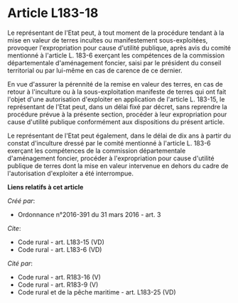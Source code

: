 # Article L183-18

Le représentant de l'Etat peut, à tout moment de la procédure tendant à la mise en valeur de terres incultes ou manifestement
sous-exploitées, provoquer l'expropriation pour cause d'utilité publique, après avis du comité mentionné à l'article L. 183-6
exerçant les compétences de la commission départementale d'aménagement foncier, saisi par le président du conseil territorial
ou par lui-même en cas de carence de ce dernier. 

En vue d'assurer la pérennité de la remise en valeur des terres, en cas de retour à l'inculture ou à la sous-exploitation
manifeste de terres qui ont fait l'objet d'une autorisation d'exploiter en application de l'article L. 183-15, le
représentant de l'Etat peut, dans un délai fixé par décret, sans reprendre la procédure prévue à la présente section,
procéder à leur expropriation pour cause d'utilité publique conformément aux dispositions du présent article. 

Le représentant de l'Etat peut également, dans le délai de dix ans à partir du constat d'inculture dressé par le comité
mentionné à l'article L. 183-6 exerçant les compétences de la commission départementale d'aménagement foncier, procéder à
l'expropriation pour cause d'utilité publique de terres dont la mise en valeur intervenue en dehors du cadre de
l'autorisation d'exploiter a été interrompue.

**Liens relatifs à cet article**

_Créé par_:

  - Ordonnance n°2016-391 du 31 mars 2016 - art. 3

_Cite_:

  - Code rural - art. L183-15 (VD)
  - Code rural - art. L183-6 (VD)

_Cité par_:

  - Code rural - art. R183-16 (V)
  - Code rural - art. R183-9 (V)
  - Code rural et de la pêche maritime - art. L183-25 (VD)

